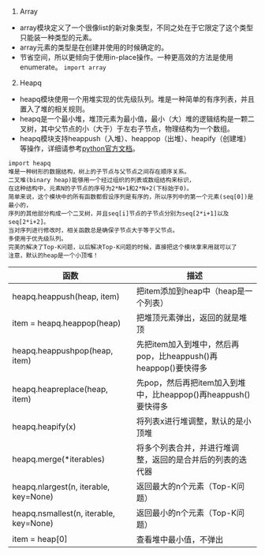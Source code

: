 
1. Array
- array模块定义了一个很像list的新对象类型，不同之处在于它限定了这个类型只能装一种类型的元素。
- array元素的类型是在创建并使用的时候确定的。
- 节省空间，所以更倾向于使用in-place操作。一种更高效的方法是使用enumerate。
`import array`

2. Heapq
- heapq模块使用一个用堆实现的优先级队列。堆是一种简单的有序列表，并且置入了堆的相关规则。
- heapq是一个最小堆，堆顶元素为最小值，最小（大）堆的逻辑结构是一颗二叉树，其中父节点的小（大于）于左右子节点，物理结构为一个数组。
- heapq模块支持heappush（入堆）、heappop（出堆）、heapify（创建堆）等操作，详细请参考[python官方文档](https://docs.python.org/2/library/heapq.html)。
```
import heapq
堆是一种树形的数据结构，树上的子节点与父节点之间存在顺序关系。
二叉堆(binary heap)能够用一个经过组织的列表或数组结构来标识，
在这种结构中，元素N的子节点的序号为2*N+1和2*N+2(下标始于0)。
简单来说，这个模块中的所有函数都假设序列是有序的，所以序列中的第一个元素(seq[0])是最小的，
序列的其他部分构成一个二叉树，并且seq[i]节点的子节点分别为seq[2*i+1]以及seq[2*i+2]。
当对序列进行修改时，相关函数总是确保子节点大于等于父节点。
多使用于优先级队列。
完美的解决了Top-K问题，以后解决Top-K问题的时候，直接把这个模块拿来用就可以了
注意，默认的heap是一个小顶堆！
```

| 函数 | 描述 |
| --- | --- |
| heapq.heappush(heap, item)              | 把item添加到heap中（heap是一个列表）| 
| item = heapq.heappop(heap)              | 把堆顶元素弹出，返回的就是堆顶| 
| heapq.heappushpop(heap, item)           | 先把item加入到堆中，然后再pop，比heappush()再heappop()要快得多| 
| heapq.heapreplace(heap, item)           | 先pop，然后再把item加入到堆中，比heappop()再heappush()要快得多| 
| heapq.heapify(x)                        | 将列表x进行堆调整，默认的是小顶堆| 
| heapq.merge(*iterables)                 | 将多个列表合并，并进行堆调整，返回的是合并后的列表的迭代器| 
| heapq.nlargest(n, iterable, key=None)   | 返回最大的n个元素（Top-K问题）| 
| heapq.nsmallest(n, iterable, key=None)  | 返回最小的n个元素（Top-K问题）| 
| item = heap[0]                          | 查看堆中最小值，不弹出 |



